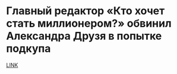 # Главный редактор «Кто хочет стать миллионером?» обвинил Александра Друзя в попытке подкупа



[LINK](https://varlamov.ru/3305105.html)